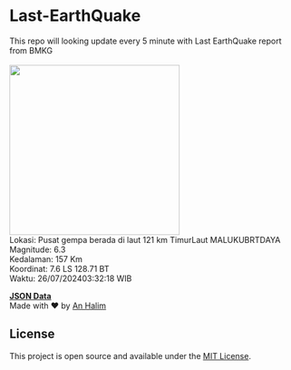 # Last-EarthQuake
This repo will looking update every 5 minute with Last EarthQuake report from BMKG
<br>
<br>
<img src="https://static.bmkg.go.id/20240726033218.mmi.jpg" width="300"/>
<br>
Lokasi: Pusat gempa berada di laut 121 km TimurLaut MALUKUBRTDAYA <br>
Magnitude: 6.3 <br>
Kedalaman: 157 Km <br>
Koordinat: 7.6 LS 128.71 BT <br>
Waktu: 26/07/202403:32:18 WIB <br>

<a href="./data/data.json">**JSON Data**</a>
<br>
Made with ❤️ by <a href="https://github.com/an-halim">An Halim</a>
## License

This project is open source and available under the [MIT License](LICENSE).
